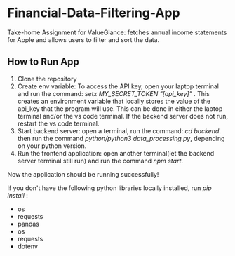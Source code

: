 # Financial-Data-Filtering-App
Take-home Assignment for ValueGlance: fetches annual income statements for Apple and allows users to filter and sort the data.

## How to Run App
1. Clone the repository
2. Create env variable: To access the API key, open your laptop terminal and run the command: *setx MY_SECRET_TOKEN "[api_key]"* . This creates an environment variable that locally stores the value of the api_key that the program will use. This can be done in either the laptop terminal and/or the vs code terminal. If the backend server does not run, restart the vs code terminal.
3. Start backend server: open a terminal, run the command: *cd backend*. then run the command *python/python3 data_processing.py*, depending on your python version.
4. Run the frontend application: open another terminal(let the backend server terminal still run) and run the command *npm start*.

Now the application should be running successfully!

If you don't have the following python libraries locally installed, run *pip install <library>*:
- os
- requests
- pandas
- os
- requests
- dotenv
